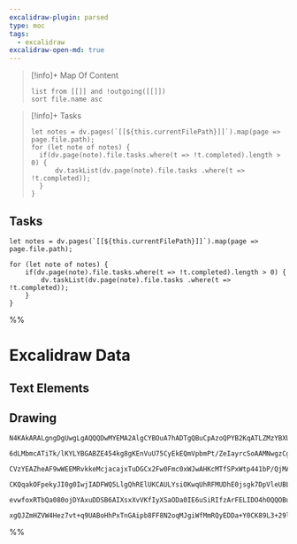 ```yaml
---
excalidraw-plugin: parsed
type: moc
tags:
  - excalidraw
excalidraw-open-md: true
---
```


>[!info]+ Map Of Content
> ```dataview
> list from [[]] and !outgoing([[]])
> sort file.name asc
> ```

<!-- 
The Map Of Content files can also be gathered with this dataviewjs block
-->
<!--
```dataviewjs
let linkedFiles = dv.pages(`[[${this.currentFilePath}]]`).map(page => page.file.path);

dv.list(linkedFiles)
```
-->



>[!info]+ Tasks
> ```dataviewjs
> let notes = dv.pages(`[[${this.currentFilePath}]]`).map(page => page.file.path);
> for (let note of notes) {
> 	if(dv.page(note).file.tasks.where(t => !t.completed).length > 0) {
> 		dv.taskList(dv.page(note).file.tasks .where(t => !t.completed));
> 	}
> }
> ```


Tasks
---
```dataviewjs
let notes = dv.pages(`[[${this.currentFilePath}]]`).map(page => page.file.path);

for (let note of notes) {
	if(dv.page(note).file.tasks.where(t => !t.completed).length > 0) {
		dv.taskList(dv.page(note).file.tasks .where(t => !t.completed));
	}
}
```







%%
# Excalidraw Data

## Text Elements

## Drawing
```compressed-json
N4KAkARALgngDgUwgLgAQQQDwMYEMA2AlgCYBOuA7hADTgQBuCpAzoQPYB2KqATLZMzYBXUtiRoIACyhQ4zZAHoFAc0JRJQgEYA6bGwC2CgF7N6hbEcK4OCtptbErHALRY8RMpWdx8Q1TdIEfARcZgRmBShcZQUebQB2bQBWGjoghH0EDihmbgBtcDBQMBKIEm4IACUOAA59AHUAM2YAGTYAYWZ49paANQBNACkAfQBZACtB1JLIWEQKwOwojmVg

6dLMbmcATiTk/lKYLYBGABZE454kg8gKEnVuU75CyEkEQmVpbmPt/ZeIayrcSoAAMNwgzCgpDYAGsEO02Pg2KQKgBiY4IDEY9aQTS4bAw5TQoQcYgIpEoiRQ6zMOC4QLZHEQRqEfD4ADKsDWEkEHiZkOhcPq90k3GeMwhUNhCE5MG56F55XBxM+HHCuTQx3BbDp2DUR01ILB/yJwjgAEliBrUHkALrgxrkTKW7gcIRs8GEUlYCq4EFM4mktXMa3F

CVzYEAZheAF9wWEEMRvkkeMcjacajxTuDGCx2Fw0Fmc0xWJwAHKcMTfSPxWtp441bP/QjMAAi6Sgie4UKECHBmmEpIAosFMtlrW6Pf8hHBiLhO0nNfFIwA2Gog45JJLbbY1GrgogcGGu934A9sAldtCNAhhQox8D2ui4OBwTnz4Fh6BvTIVIifKB1gYQgEAoAAhfFCUDMlEWRNFGgQxCgOwEQGSgc1O30TlBXhWDKXQdFMSI5DUKydDMIgglTRJG

CKQqakOFpekyJI0g0IwjIADFWQ5LlgQhRElUKCAULYsiOKwqUhRFMUDhE0jsgk7DpVleUBL5OTRPYzDKmEVV1W+TSFPIjIAHldX1b4jSMsTFMwzjOCgTjcH0VkDVQa5hK08T7Mc9lCCMYEeGNUpvLsjIABUsCgABBf8C3QYJGkAmztIyd9SFiti2AoN5cEXVBJzPLzjIkodSRi7LcpCAqASq1i0v0SroQoCL4H46CgOYbBoTZAANbhI22SM/lKbr

evwfoxRTbQa080ojDYAxuDDSB6AIXsxXvVKfIyXSaODa0IE6uSiRIfzArFELIDO4hOQQOBuHmm7SBIUY2GIBBytwTRggKm98DCU7XtouC0FWiAwMRWrSGUPEAApU3iaheGOZHUfRkFkgASiZSoEGUd16QWOHcERyMwV4CmUZ4anQRxiBtpK2yoGUuFzKgfMJ1POTHRchB8e9V6VhW/4sh+v7u1IXtwWwIhHrQHs+3+Dh+almX/mEKBD2BJWmdKOx

xgQJZmHZVW4Hez7vt+q9UABoHhPxTnGAipb8FF8N2oqMJgiWfMmRQyEDDa+Y0CK89L3+29lYlfBQliv2Xbdk82XvcA4zoFlglDB8YyAA
```
%%